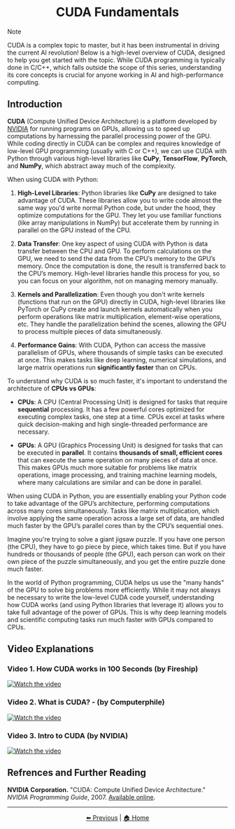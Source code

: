 <!-- Written by Alex Jenkins and Dr. Francesco Fedele for CEE4803/LMC4813 - (c) Georgia Tech, Spring 2025 -->

<div align="center">

# CUDA Fundamentals

</div>

> [!NOTE]
> CUDA is a complex topic to master, but it has been instrumental in driving the current AI revolution! Below is a high-level overview of CUDA, designed to help you get started with the topic. While CUDA programming is typically done in C/C++, which falls outside the scope of this series, understanding its core concepts is crucial for anyone working in AI and high-performance computing.

## Introduction

**CUDA** (Compute Unified Device Architecture) is a platform developed by [NVIDIA](https://www.nvidia.com) for running programs on GPUs, allowing us to speed up computations by harnessing the parallel processing power of the GPU. While coding directly in CUDA can be complex and requires knowledge of low-level GPU programming (usually with C or C++), we can use CUDA with Python through various high-level libraries like **CuPy**, **TensorFlow**, **PyTorch**, and **NumPy**, which abstract away much of the complexity.

When using CUDA with Python:
1. **High-Level Libraries**: Python libraries like **CuPy** are designed to take advantage of CUDA. These libraries allow you to write code almost the same way you'd write normal Python code, but under the hood, they optimize computations for the GPU. They let you use familiar functions (like array manipulations in NumPy) but accelerate them by running in parallel on the GPU instead of the CPU.
   
2. **Data Transfer**: One key aspect of using CUDA with Python is data transfer between the CPU and GPU. To perform calculations on the GPU, we need to send the data from the CPU’s memory to the GPU’s memory. Once the computation is done, the result is transferred back to the CPU’s memory. High-level libraries handle this process for you, so you can focus on your algorithm, not on managing memory manually.

3. **Kernels and Parallelization**: Even though you don't write kernels (functions that run on the GPU) directly in CUDA, high-level libraries like PyTorch or CuPy create and launch kernels automatically when you perform operations like matrix multiplication, element-wise operations, etc. They handle the parallelization behind the scenes, allowing the GPU to process multiple pieces of data simultaneously.

4. **Performance Gains**: With CUDA, Python can access the massive parallelism of GPUs, where thousands of simple tasks can be executed at once. This makes tasks like deep learning, numerical simulations, and large matrix operations run **significantly faster** than on CPUs.

To understand why CUDA is so much faster, it's important to understand the architecture of **CPUs vs GPUs**:
- **CPUs**: A CPU (Central Processing Unit) is designed for tasks that require **sequential** processing. It has a few powerful cores optimized for executing complex tasks, one step at a time. CPUs excel at tasks where quick decision-making and high single-threaded performance are necessary.
  
- **GPUs**: A GPU (Graphics Processing Unit) is designed for tasks that can be executed in **parallel**. It contains **thousands of small, efficient cores** that can execute the same operation on many pieces of data at once. This makes GPUs much more suitable for problems like matrix operations, image processing, and training machine learning models, where many calculations are similar and can be done in parallel.

When using CUDA in Python, you are essentially enabling your Python code to take advantage of the GPU’s architecture, performing computations across many cores simultaneously. Tasks like matrix multiplication, which involve applying the same operation across a large set of data, are handled much faster by the GPU’s parallel cores than by the CPU’s sequential ones.

Imagine you're trying to solve a giant jigsaw puzzle. If you have one person (the CPU), they have to go piece by piece, which takes time. But if you have hundreds or thousands of people (the GPU), each person can work on their own piece of the puzzle simultaneously, and you get the entire puzzle done much faster.

In the world of Python programming, CUDA helps us use the "many hands" of the GPU to solve big problems more efficiently. While it may not always be necessary to write the low-level CUDA code yourself, understanding how CUDA works (and using Python libraries that leverage it) allows you to take full advantage of the power of GPUs. This is why deep learning models and scientific computing tasks run much faster with GPUs compared to CPUs.

## Video Explanations


### Video 1. How CUDA works in 100 Seconds (by Fireship)
[![Watch the video](https://img.youtube.com/vi/pPStdjuYzSI/0.jpg)](https://www.youtube.com/watch?v=pPStdjuYzSI)

### Video 2. What is CUDA? - (by Computerphile)
[![Watch the video](https://img.youtube.com/vi/K9anz4aB0S0/0.jpg)](https://www.youtube.com/watch?v=K9anz4aB0S0)

### Video 3. Intro to CUDA (by NVIDIA)
[![Watch the video](https://img.youtube.com/vi/IzU4AVcMFys/0.jpg)](https://www.youtube.com/watch?v=IzU4AVcMFys)

## Refrences and Further Reading

**NVIDIA Corporation.** "CUDA: Compute Unified Device Architecture." *NVIDIA Programming Guide*, 2007. [Available online](https://developer.download.nvidia.com/compute/cuda/1.0/NVIDIA_CUDA_Programming_Guide_1.0.pdf).


---

<div align="center">

[⬅️ Previous](encoder_transformer_decoder.md) | [🏠 Home](/README.md)

</div>
